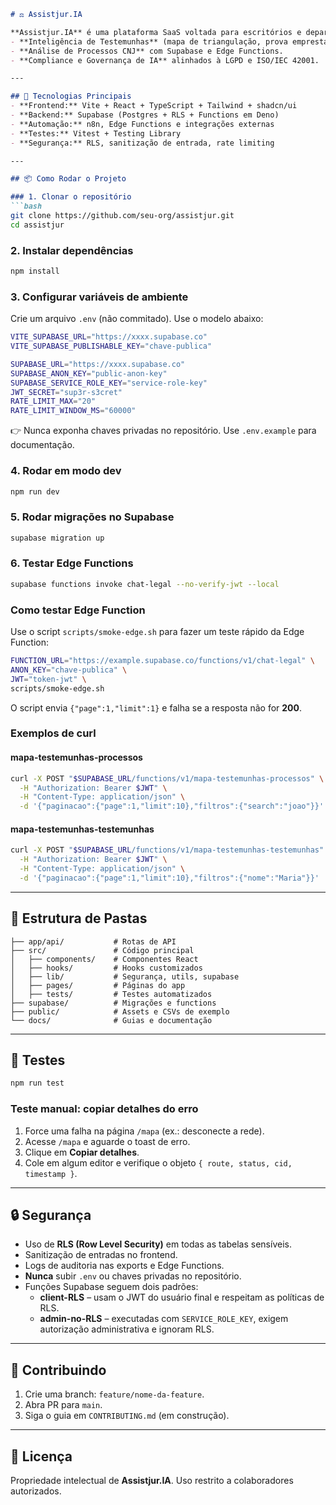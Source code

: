 ````markdown
# ⚖️ Assistjur.IA

**Assistjur.IA** é uma plataforma SaaS voltada para escritórios e departamentos jurídicos, especializada em:  
- **Inteligência de Testemunhas** (mapa de triangulação, prova emprestada, risco de contradita).  
- **Análise de Processos CNJ** com Supabase e Edge Functions.  
- **Compliance e Governança de IA** alinhados à LGPD e ISO/IEC 42001.  

---

## 🚀 Tecnologias Principais
- **Frontend:** Vite + React + TypeScript + Tailwind + shadcn/ui  
- **Backend:** Supabase (Postgres + RLS + Functions em Deno)  
- **Automação:** n8n, Edge Functions e integrações externas  
- **Testes:** Vitest + Testing Library  
- **Segurança:** RLS, sanitização de entrada, rate limiting  

---

## 📦 Como Rodar o Projeto

### 1. Clonar o repositório
```bash
git clone https://github.com/seu-org/assistjur.git
cd assistjur
````

### 2. Instalar dependências

```bash
npm install
```

### 3. Configurar variáveis de ambiente

Crie um arquivo `.env` (não commitado). Use o modelo abaixo:

```bash
VITE_SUPABASE_URL="https://xxxx.supabase.co"
VITE_SUPABASE_PUBLISHABLE_KEY="chave-publica"

SUPABASE_URL="https://xxxx.supabase.co"
SUPABASE_ANON_KEY="public-anon-key"
SUPABASE_SERVICE_ROLE_KEY="service-role-key"
JWT_SECRET="sup3r-s3cret"
RATE_LIMIT_MAX="20"
RATE_LIMIT_WINDOW_MS="60000"
```

👉 Nunca exponha chaves privadas no repositório. Use `.env.example` para documentação.

### 4. Rodar em modo dev

```bash
npm run dev
```

### 5. Rodar migrações no Supabase

```bash
supabase migration up
```

### 6. Testar Edge Functions

```bash
supabase functions invoke chat-legal --no-verify-jwt --local
```

### Como testar Edge Function

Use o script `scripts/smoke-edge.sh` para fazer um teste rápido da Edge Function:

```bash
FUNCTION_URL="https://example.supabase.co/functions/v1/chat-legal" \
ANON_KEY="chave-publica" \
JWT="token-jwt" \
scripts/smoke-edge.sh
```

O script envia `{"page":1,"limit":1}` e falha se a resposta não for **200**.

### Exemplos de curl

#### mapa-testemunhas-processos

```bash
curl -X POST "$SUPABASE_URL/functions/v1/mapa-testemunhas-processos" \
  -H "Authorization: Bearer $JWT" \
  -H "Content-Type: application/json" \
  -d '{"paginacao":{"page":1,"limit":10},"filtros":{"search":"joao"}}'
```

#### mapa-testemunhas-testemunhas

```bash
curl -X POST "$SUPABASE_URL/functions/v1/mapa-testemunhas-testemunhas" \
  -H "Authorization: Bearer $JWT" \
  -H "Content-Type: application/json" \
  -d '{"paginacao":{"page":1,"limit":10},"filtros":{"nome":"Maria"}}'
```

---

## 📂 Estrutura de Pastas

```
├── app/api/           # Rotas de API
├── src/               # Código principal
│   ├── components/    # Componentes React
│   ├── hooks/         # Hooks customizados
│   ├── lib/           # Segurança, utils, supabase
│   ├── pages/         # Páginas do app
│   ├── tests/         # Testes automatizados
├── supabase/          # Migrações e functions
├── public/            # Assets e CSVs de exemplo
└── docs/              # Guias e documentação
```

---

## 🧪 Testes

```bash
npm run test
```

### Teste manual: copiar detalhes do erro

1. Force uma falha na página `/mapa` (ex.: desconecte a rede).
2. Acesse `/mapa` e aguarde o toast de erro.
3. Clique em **Copiar detalhes**.
4. Cole em algum editor e verifique o objeto `{ route, status, cid, timestamp }`.

---

## 🔒 Segurança

* Uso de **RLS (Row Level Security)** em todas as tabelas sensíveis.
* Sanitização de entradas no frontend.
* Logs de auditoria nas exports e Edge Functions.
* **Nunca** subir `.env` ou chaves privadas no repositório.
* Funções Supabase seguem dois padrões:
  * **client-RLS** – usam o JWT do usuário final e respeitam as políticas de RLS.
  * **admin-no-RLS** – executadas com `SERVICE_ROLE_KEY`, exigem autorização administrativa e ignoram RLS.

---

## 🤝 Contribuindo

1. Crie uma branch: `feature/nome-da-feature`.
2. Abra PR para `main`.
3. Siga o guia em `CONTRIBUTING.md` (em construção).

---

## 📜 Licença

Propriedade intelectual de **Assistjur.IA**.
Uso restrito a colaboradores autorizados.

```